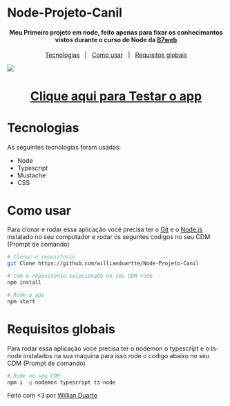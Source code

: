 # Node-Projeto-Canil

<h4 align='center'>Meu Primeiro projeto em node, feito apenas para fixar os conhecimantos vistos durante o curso de Node da <a href="https://b7web.com.br/fullstack/?ref=I24108426I&gclid=CjwKCAjw7cGUBhA9EiwArBAvog9V2u1XVk1CgL7W_bHZl67ys9p6bTy_bw-kusqWhM6TWdrs7HrMuBoCVkkQAvD_BwE" target="_blank" >B7web</a></h4>

<p align='center'>
    <a href="#tecnologias">Tecnologias</a>&nbsp;&nbsp;&nbsp;|&nbsp;&nbsp;
    <a href="#como-usar">Como usar</a>&nbsp;&nbsp;&nbsp;|&nbsp;&nbsp;
    <a href="#requisitos-globais">Requisitos globais</a>
</p>

<img src="./formulário multi etapas.png">

<h1 align='center'>
    <a href="https://obscure-ocean-69029.herokuapp.com/">Clique aqui para Testar o app</a>
</h1>

# Tecnologias

As seguintes tecnologias foram usadas:

- Node
- Typescript
- Mustache
- CSS

# Como usar

Para clonar e rodar essa aplicação você precisa ter o [Git](https://git-scm.com/) e o [Node.js](https://nodejs.org/en/) instalado no seu computador e rodar os seguntes codigos no seu CDM (Prompt de comando)

```bash
# Clonar o repositorio
git Clone https://github.com/willianduartte/Node-Projeto-Canil

# com o repositorio selecionado no seu CDM rode
npm install

# Rode o app
npm start
```

# Requisitos globais

Para rodar essa aplicação voce precisa ter o nodemon o typescript e o ts-node instalados na sua maquina para isso rode o codigo abaixo no seu CDM (Prompt de comando)

```bash
# Rode no seu CDM 
npm i -g nodemon typescript ts-node
```

Feito com <3 por [Willian Duarte](https://www.linkedin.com/in/willian-duarte-de-souza-4321a6230/)

